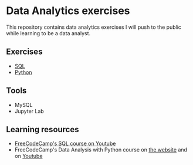 # Data Analytics exercises

This repository contains data analytics exercises I will push to the public while learning to be a data analyst.

## Exercises
- [SQL](https://github.com/ifeoluwafavour/Data-Analytics-exercises/tree/main/SQL)
- [Python](https://github.com/ifeoluwafavour/Data-Analytics-exercises/tree/main/Python)

## Tools
- MySQL
- Jupyter Lab

## Learning resources
- [FreeCodeCamp's SQL course on Youtube](https://www.youtube.com/watch?v=HXV3zeQKqGY)
- FreeCodeCamp's Data Analysis with Python course on [the website](https://www.freecodecamp.org/learn/data-analysis-with-python/) and on [Youtube](https://www.youtube.com/watch?v=r-uOLxNrNk8) 
